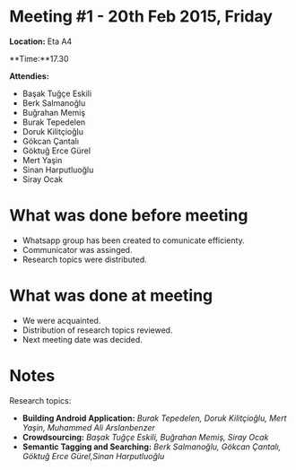 # Meeting #1 - 20th Feb 2015, Friday #

**Location:** Eta A4

**Time:**17.30

**Attendies:**

  * Başak Tuğçe Eskili
  * Berk Salmanoğlu
  * Buğrahan Memiş
  * Burak Tepedelen
  * Doruk Kilitçioğlu
  * Gökcan Çantalı
  * Göktuğ Erce Gürel
  * Mert Yaşin
  * Sinan Harputluoğlu
  * Siray Ocak


# What was done before meeting #
  * Whatsapp group has been created to comunicate efficienty.
  * Communicator was assinged.
  * Research topics were distributed.

# What was done at meeting #
  * We were acquainted.
  * Distribution of research topics reviewed.
  * Next meeting date was decided.

# Notes #
Research topics:
  * **Building Android Application:** _Burak Tepedelen, Doruk Kilitçioğlu, Mert Yaşin, Muhammed Ali Arslanbenzer_
  * **Crowdsourcing:** _Başak Tuğçe Eskili, Buğrahan Memiş, Siray Ocak_
  * **Semantic Tagging and Searching:** _Berk Salmanoğlu, Gökcan Çantalı, Göktuğ Erce Gürel,Sinan Harputluoğlu_